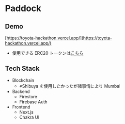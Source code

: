 # Paddock

## Demo

[https://toyota-hackathon.vercel.app/](https://toyota-hackathon.vercel.app/)

- 使用できる ERC20 トークンは[こちら](https://thirdweb.com/mumbai/0xBE0F4D98cdDa6B7e93faC1Fb15c99197a1fb7919)

## Tech Stack

- Blockchain
  - ※Shibuya を使用したかったが諸事情により Mumbai
- Backend
  - Firestore
  - Firebase Auth
- Frontend
  - Next.js
  - Chakra UI

